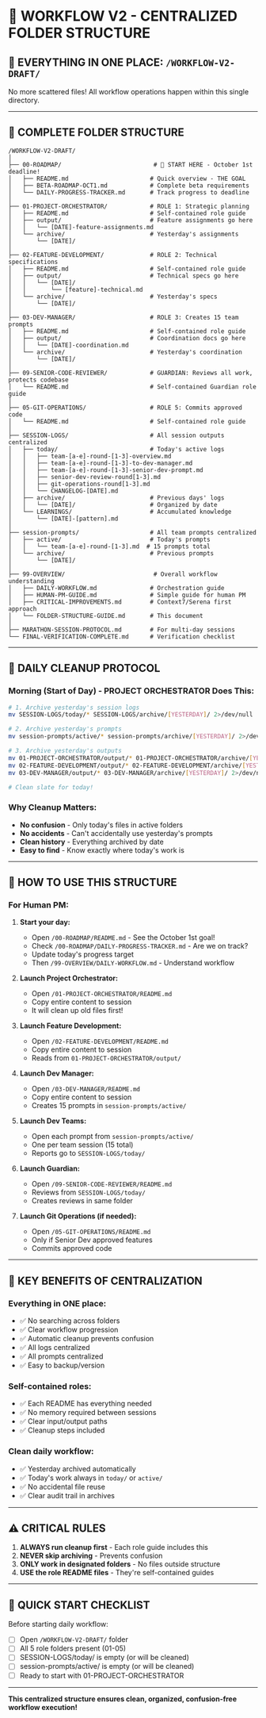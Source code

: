 # 📁 WORKFLOW V2 - CENTRALIZED FOLDER STRUCTURE

## 🎯 EVERYTHING IN ONE PLACE: `/WORKFLOW-V2-DRAFT/`

No more scattered files! All workflow operations happen within this single directory.

---

## 📂 COMPLETE FOLDER STRUCTURE

```
/WORKFLOW-V2-DRAFT/
│
├── 00-ROADMAP/                          # 🏁 START HERE - October 1st deadline!
│   ├── README.md                       # Quick overview - THE GOAL
│   ├── BETA-ROADMAP-OCT1.md            # Complete beta requirements
│   └── DAILY-PROGRESS-TRACKER.md       # Track progress to deadline
│
├── 01-PROJECT-ORCHESTRATOR/            # ROLE 1: Strategic planning
│   ├── README.md                       # Self-contained role guide
│   ├── output/                         # Feature assignments go here
│   │   └── [DATE]-feature-assignments.md
│   └── archive/                        # Yesterday's assignments
│       └── [DATE]/
│
├── 02-FEATURE-DEVELOPMENT/             # ROLE 2: Technical specifications
│   ├── README.md                       # Self-contained role guide
│   ├── output/                         # Technical specs go here
│   │   └── [DATE]/
│   │       └── [feature]-technical.md
│   └── archive/                        # Yesterday's specs
│       └── [DATE]/
│
├── 03-DEV-MANAGER/                     # ROLE 3: Creates 15 team prompts
│   ├── README.md                       # Self-contained role guide
│   ├── output/                         # Coordination docs go here
│   │   └── [DATE]-coordination.md
│   └── archive/                        # Yesterday's coordination
│       └── [DATE]/
│
├── 09-SENIOR-CODE-REVIEWER/            # GUARDIAN: Reviews all work, protects codebase
│   └── README.md                       # Self-contained Guardian role guide
│
├── 05-GIT-OPERATIONS/                  # ROLE 5: Commits approved code
│   └── README.md                       # Self-contained role guide
│
├── SESSION-LOGS/                       # All session outputs centralized
│   ├── today/                          # Today's active logs
│   │   ├── team-[a-e]-round-[1-3]-overview.md
│   │   ├── team-[a-e]-round-[1-3]-to-dev-manager.md
│   │   ├── team-[a-e]-round-[1-3]-senior-dev-prompt.md
│   │   ├── senior-dev-review-round[1-3].md
│   │   ├── git-operations-round[1-3].md
│   │   └── CHANGELOG-[DATE].md
│   ├── archive/                        # Previous days' logs
│   │   └── [DATE]/                     # Organized by date
│   └── LEARNINGS/                      # Accumulated knowledge
│       └── [DATE]-[pattern].md
│
├── session-prompts/                    # All team prompts centralized
│   ├── active/                         # Today's prompts
│   │   └── team-[a-e]-round-[1-3].md  # 15 prompts total
│   └── archive/                        # Previous prompts
│       └── [DATE]/
│
├── 99-OVERVIEW/                         # Overall workflow understanding
│   ├── DAILY-WORKFLOW.md               # Orchestration guide
│   ├── HUMAN-PM-GUIDE.md               # Simple guide for human PM
│   ├── CRITICAL-IMPROVEMENTS.md        # Context7/Serena first approach
│   └── FOLDER-STRUCTURE-GUIDE.md       # This document
│
├── MARATHON-SESSION-PROTOCOL.md        # For multi-day sessions
└── FINAL-VERIFICATION-COMPLETE.md      # Verification checklist
```

---

## 🔄 DAILY CLEANUP PROTOCOL

### Morning (Start of Day) - PROJECT ORCHESTRATOR Does This:
```bash
# 1. Archive yesterday's session logs
mv SESSION-LOGS/today/* SESSION-LOGS/archive/[YESTERDAY]/ 2>/dev/null || true

# 2. Archive yesterday's prompts
mv session-prompts/active/* session-prompts/archive/[YESTERDAY]/ 2>/dev/null || true

# 3. Archive yesterday's outputs
mv 01-PROJECT-ORCHESTRATOR/output/* 01-PROJECT-ORCHESTRATOR/archive/[YESTERDAY]/ 2>/dev/null || true
mv 02-FEATURE-DEVELOPMENT/output/* 02-FEATURE-DEVELOPMENT/archive/[YESTERDAY]/ 2>/dev/null || true
mv 03-DEV-MANAGER/output/* 03-DEV-MANAGER/archive/[YESTERDAY]/ 2>/dev/null || true

# Clean slate for today!
```

### Why Cleanup Matters:
- **No confusion** - Only today's files in active folders
- **No accidents** - Can't accidentally use yesterday's prompts
- **Clean history** - Everything archived by date
- **Easy to find** - Know exactly where today's work is

---

## 📝 HOW TO USE THIS STRUCTURE

### For Human PM:

1. **Start your day:**
   - Open `/00-ROADMAP/README.md` - See the October 1st goal!
   - Check `/00-ROADMAP/DAILY-PROGRESS-TRACKER.md` - Are we on track?
   - Update today's progress target
   - Then `/99-OVERVIEW/DAILY-WORKFLOW.md` - Understand workflow

2. **Launch Project Orchestrator:**
   - Open `/01-PROJECT-ORCHESTRATOR/README.md`
   - Copy entire content to session
   - It will clean up old files first!

3. **Launch Feature Development:**
   - Open `/02-FEATURE-DEVELOPMENT/README.md`
   - Copy entire content to session
   - Reads from `01-PROJECT-ORCHESTRATOR/output/`

4. **Launch Dev Manager:**
   - Open `/03-DEV-MANAGER/README.md`
   - Copy entire content to session
   - Creates 15 prompts in `session-prompts/active/`

5. **Launch Dev Teams:**
   - Open each prompt from `session-prompts/active/`
   - One per team session (15 total)
   - Reports go to `SESSION-LOGS/today/`

6. **Launch Guardian:**
   - Open `/09-SENIOR-CODE-REVIEWER/README.md`
   - Reviews from `SESSION-LOGS/today/`
   - Creates reviews in same folder

7. **Launch Git Operations (if needed):**
   - Open `/05-GIT-OPERATIONS/README.md`
   - Only if Senior Dev approved features
   - Commits approved code

---

## 🎯 KEY BENEFITS OF CENTRALIZATION

### Everything in ONE place:
- ✅ No searching across folders
- ✅ Clear workflow progression
- ✅ Automatic cleanup prevents confusion
- ✅ All logs centralized
- ✅ All prompts centralized
- ✅ Easy to backup/version

### Self-contained roles:
- ✅ Each README has everything needed
- ✅ No memory required between sessions
- ✅ Clear input/output paths
- ✅ Cleanup steps included

### Clean daily workflow:
- ✅ Yesterday archived automatically
- ✅ Today's work always in `today/` or `active/`
- ✅ No accidental file reuse
- ✅ Clear audit trail in archives

---

## ⚠️ CRITICAL RULES

1. **ALWAYS run cleanup first** - Each role guide includes this
2. **NEVER skip archiving** - Prevents confusion
3. **ONLY work in designated folders** - No files outside structure
4. **USE the role README files** - They're self-contained guides

---

## 🚀 QUICK START CHECKLIST

Before starting daily workflow:
- [ ] Open `/WORKFLOW-V2-DRAFT/` folder
- [ ] All 5 role folders present (01-05)
- [ ] SESSION-LOGS/today/ is empty (or will be cleaned)
- [ ] session-prompts/active/ is empty (or will be cleaned)
- [ ] Ready to start with 01-PROJECT-ORCHESTRATOR

---

**This centralized structure ensures clean, organized, confusion-free workflow execution!**